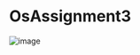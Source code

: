 # OsAssignment3

![image](https://user-images.githubusercontent.com/32426765/171132615-f7bfab82-6751-42f0-8953-678935dc58f7.png)
